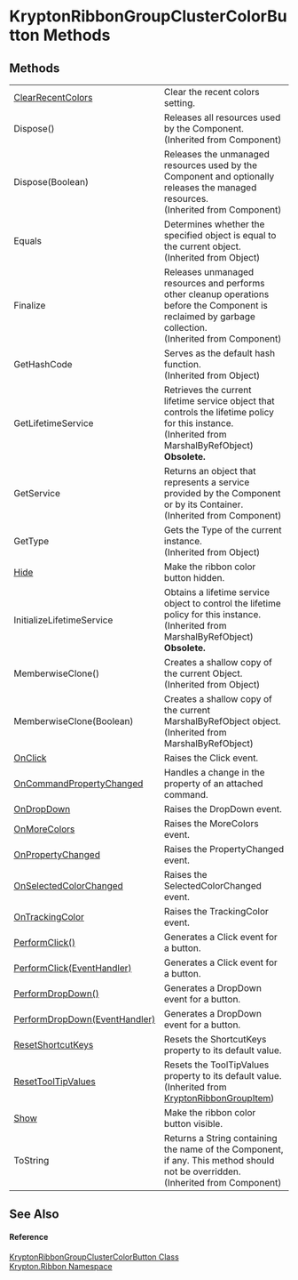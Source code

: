 # KryptonRibbonGroupClusterColorButton Methods




## Methods
<table>
<tr>
<td><a href="f4980aa7-396c-9cf8-0980-958977976a55.md">ClearRecentColors</a></td>
<td>Clear the recent colors setting.</td></tr>
<tr>
<td>Dispose()</td>
<td>Releases all resources used by the Component.<br />(Inherited from Component)</td></tr>
<tr>
<td>Dispose(Boolean)</td>
<td>Releases the unmanaged resources used by the Component and optionally releases the managed resources.<br />(Inherited from Component)</td></tr>
<tr>
<td>Equals</td>
<td>Determines whether the specified object is equal to the current object.<br />(Inherited from Object)</td></tr>
<tr>
<td>Finalize</td>
<td>Releases unmanaged resources and performs other cleanup operations before the Component is reclaimed by garbage collection.<br />(Inherited from Component)</td></tr>
<tr>
<td>GetHashCode</td>
<td>Serves as the default hash function.<br />(Inherited from Object)</td></tr>
<tr>
<td>GetLifetimeService</td>
<td>Retrieves the current lifetime service object that controls the lifetime policy for this instance.<br />(Inherited from MarshalByRefObject)<br /><strong>Obsolete.</strong></td></tr>
<tr>
<td>GetService</td>
<td>Returns an object that represents a service provided by the Component or by its Container.<br />(Inherited from Component)</td></tr>
<tr>
<td>GetType</td>
<td>Gets the Type of the current instance.<br />(Inherited from Object)</td></tr>
<tr>
<td><a href="fd870132-0e5a-58a2-ca71-3e2d32c02f89.md">Hide</a></td>
<td>Make the ribbon color button hidden.</td></tr>
<tr>
<td>InitializeLifetimeService</td>
<td>Obtains a lifetime service object to control the lifetime policy for this instance.<br />(Inherited from MarshalByRefObject)<br /><strong>Obsolete.</strong></td></tr>
<tr>
<td>MemberwiseClone()</td>
<td>Creates a shallow copy of the current Object.<br />(Inherited from Object)</td></tr>
<tr>
<td>MemberwiseClone(Boolean)</td>
<td>Creates a shallow copy of the current MarshalByRefObject object.<br />(Inherited from MarshalByRefObject)</td></tr>
<tr>
<td><a href="b21393d7-03b1-34f2-f9e8-957842764576.md">OnClick</a></td>
<td>Raises the Click event.</td></tr>
<tr>
<td><a href="2077b22d-3ec7-c796-6416-60dd5f20054f.md">OnCommandPropertyChanged</a></td>
<td>Handles a change in the property of an attached command.</td></tr>
<tr>
<td><a href="291f56ff-1d45-2984-f841-3de4ba54d22b.md">OnDropDown</a></td>
<td>Raises the DropDown event.</td></tr>
<tr>
<td><a href="3dbdc1af-6cc8-41d7-ab4e-d62a55bc9b3b.md">OnMoreColors</a></td>
<td>Raises the MoreColors event.</td></tr>
<tr>
<td><a href="8fda6a5d-af3d-cf04-1448-55b671b8ab9e.md">OnPropertyChanged</a></td>
<td>Raises the PropertyChanged event.</td></tr>
<tr>
<td><a href="96964c3d-e030-da52-9f5e-16c5666510c4.md">OnSelectedColorChanged</a></td>
<td>Raises the SelectedColorChanged event.</td></tr>
<tr>
<td><a href="88e9798f-a14f-03c7-dd61-6c04b82c1506.md">OnTrackingColor</a></td>
<td>Raises the TrackingColor event.</td></tr>
<tr>
<td><a href="2e747cee-a173-968e-7e76-1a485aa7b075.md">PerformClick()</a></td>
<td>Generates a Click event for a button.</td></tr>
<tr>
<td><a href="2d9eb2c4-15e3-3b3e-aa3c-10d4d21fdf3e.md">PerformClick(EventHandler)</a></td>
<td>Generates a Click event for a button.</td></tr>
<tr>
<td><a href="62238219-ca51-2496-ad44-98d361a07423.md">PerformDropDown()</a></td>
<td>Generates a DropDown event for a button.</td></tr>
<tr>
<td><a href="26ef169a-ff57-d127-6284-21cc36115d61.md">PerformDropDown(EventHandler)</a></td>
<td>Generates a DropDown event for a button.</td></tr>
<tr>
<td><a href="b5cf0aff-e399-0aea-feaa-908ff82cbd89.md">ResetShortcutKeys</a></td>
<td>Resets the ShortcutKeys property to its default value.</td></tr>
<tr>
<td><a href="4c31e104-2033-89a2-6523-f8f6d16791ca.md">ResetToolTipValues</a></td>
<td>Resets the ToolTipValues property to its default value.<br />(Inherited from <a href="42b4e823-3d0e-29bf-ca83-927a7a58295d.md">KryptonRibbonGroupItem</a>)</td></tr>
<tr>
<td><a href="68281bb8-3e4b-63c4-24b0-7dc4d470cc21.md">Show</a></td>
<td>Make the ribbon color button visible.</td></tr>
<tr>
<td>ToString</td>
<td>Returns a String containing the name of the Component, if any. This method should not be overridden.<br />(Inherited from Component)</td></tr>
</table>

## See Also


#### Reference
<a href="11637402-9f93-e6c3-d391-f6486719dd91.md">KryptonRibbonGroupClusterColorButton Class</a>  
<a href="1e9bc734-cff9-e9b8-f013-94cdac669794.md">Krypton.Ribbon Namespace</a>  
